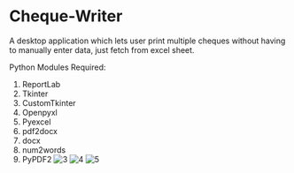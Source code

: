 # Cheque-Writer
A desktop application which lets user print multiple cheques without having to manually enter data, just fetch from excel sheet.

Python Modules Required:

1. ReportLab
2. Tkinter
3. CustomTkinter
4. Openpyxl
5. Pyexcel
6. pdf2docx
7. docx
8. num2words
9. PyPDF2
![3](https://user-images.githubusercontent.com/108835667/187018365-15320b08-3676-435a-b2c4-6fe808631eb2.png)
![4](https://user-images.githubusercontent.com/108835667/187018367-391c286b-04f8-4324-92b8-0119ac5defa0.png)
![5](https://user-images.githubusercontent.com/108835667/187018369-77e9636c-b5dd-4db1-9bca-cb123b2ffbb9.png)
